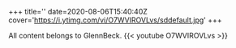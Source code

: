 +++
title=''
date=2020-08-06T15:40:40Z
cover='https://i.ytimg.com/vi/O7WVIROVLvs/sddefault.jpg'
+++

All content belongs to GlennBeck.
{{< youtube O7WVIROVLvs >}}
